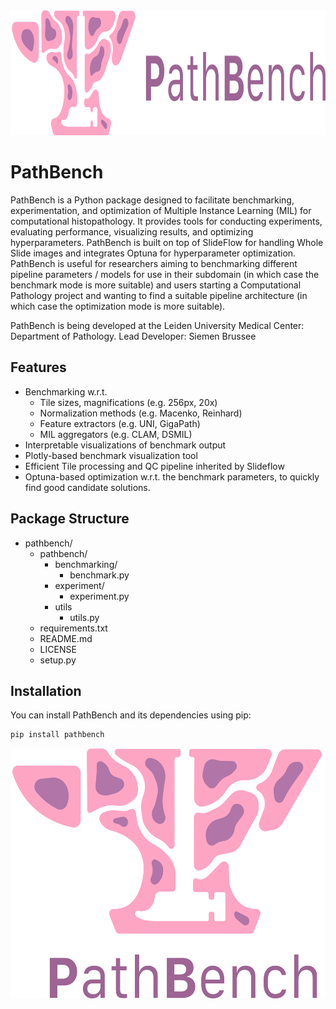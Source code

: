 <div style="text-align: center;">
 <img src="thumbnail_PathBench-logo-horizontaal.png" alt="PathBench" width="600" height="200">
</div>

# PathBench
PathBench is a Python package designed to facilitate benchmarking, experimentation, and optimization of Multiple Instance Learning (MIL) for computational histopathology. It provides tools for conducting experiments, evaluating performance, visualizing results, and optimizing hyperparameters. PathBench is built on top of SlideFlow for handling Whole Slide images and integrates Optuna for hyperparameter optimization. PathBench is useful for researchers aiming to benchmarking different pipeline parameters / models for use in their subdomain (in which case the benchmark mode is more suitable) and users starting a Computational Pathology project and wanting to find a suitable pipeline architecture (in which case the optimization mode is more suitable).

PathBench is being developed at the Leiden University Medical Center: Department of Pathology.
Lead Developer: Siemen Brussee

## Features

- Benchmarking w.r.t.
    - Tile sizes, magnifications (e.g. 256px, 20x)
    - Normalization methods (e.g. Macenko, Reinhard)
    - Feature extractors (e.g. UNI, GigaPath)
    - MIL aggregators (e.g. CLAM, DSMIL)
- Interpretable visualizations of benchmark output
- Plotly-based benchmark visualization tool
- Efficient Tile processing and QC pipeline inherited by Slideflow
- Optuna-based optimization w.r.t. the benchmark parameters, to quickly find good candidate solutions.

## Package Structure

- pathbench/
  - pathbench/
    - benchmarking/
      - benchmark.py
    - experiment/
      - experiment.py
    - utils
      - utils.py
  - requirements.txt
  - README.md
  - LICENSE
  - setup.py

## Installation

You can install PathBench and its dependencies using pip:

```bash
pip install pathbench
```

<div style="text-align: center;">
 <img src="PathBench-logo-gecentreerd.png" alt="PathBench Logo" width="550" height="400">
</div>
